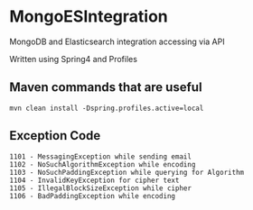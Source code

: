 # MongoESIntegration
MongoDB and Elasticsearch integration accessing via API

Written using Spring4 and Profiles

## Maven commands that are useful
    mvn clean install -Dspring.profiles.active=local

## Exception Code

    1101 - MessagingException while sending email
    1102 - NoSuchAlgorithmException while encoding
    1103 - NoSuchPaddingException while querying for Algorithm
    1104 - InvalidKeyException for cipher text
    1105 - IllegalBlockSizeException while cipher
    1106 - BadPaddingException while encoding  
#    

